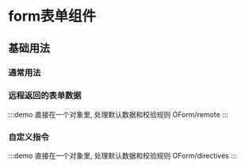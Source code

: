 # form表单组件

## 基础用法

<!-- :::demo
OForm/base
::: -->

### 通常用法

<!-- :::demo
OForm/usually
::: -->

### 远程返回的表单数据

:::demo 直接在一个对象里, 处理默认数据和校验规则
OForm/remote
:::

### 自定义指令

:::demo 直接在一个对象里, 处理默认数据和校验规则
OForm/directives
:::
